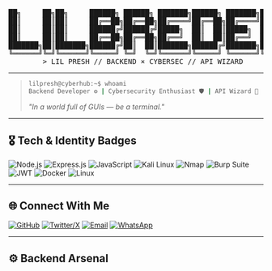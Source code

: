 <!-- =======================
     LIL PRESH — CYBERPUNK PROFILE
======================== -->

<pre>
██╗     ██╗██╗     ██████╗ ██████╗ ███████╗██████╗ ███████╗██╗  ██╗
██║     ██║██║     ██╔══██╗██╔══██╗██╔════╝██╔══██╗██╔════╝██║ ██╔╝
██║     ██║██║     ██████╔╝██████╔╝█████╗  ██║  ██║█████╗  █████╔╝ 
██║     ██║██║     ██╔══██╗██╔══██╗██╔══╝  ██║  ██║██╔══╝  ██╔═██╗ 
███████╗██║███████╗██████╔╝██║  ██║███████╗██████╔╝███████╗██║  ██╗
╚══════╝╚═╝╚══════╝╚═════╝ ╚═╝  ╚═╝╚══════╝╚═════╝ ╚══════╝╚═╝  ╚═╝
        > LIL PRESH // BACKEND × CYBERSEC // API WIZARD
</pre>

---

> ```bash
> lilpresh@cyberhub:~$ whoami
> Backend Developer ⚙ | Cybersecurity Enthusiast 🛡 | API Wizard 🧪
> ```
> _"In a world full of GUIs — be a terminal."_

---

## 🎖 Tech & Identity Badges

![Node.js](https://img.shields.io/badge/Node.js-Backend-green?logo=node.js&style=for-the-badge)
![Express.js](https://img.shields.io/badge/Express-API-lightgrey?logo=express&style=for-the-badge)
![JavaScript](https://img.shields.io/badge/JavaScript-ES6-yellow?logo=javascript&style=for-the-badge)
![Kali Linux](https://img.shields.io/badge/Kali-Linux-black?logo=kali-linux&style=for-the-badge)
![Nmap](https://img.shields.io/badge/Nmap-Scanner-red?logo=gnu-bash&style=for-the-badge)
![Burp Suite](https://img.shields.io/badge/BurpSuite-Pentest-orange?style=for-the-badge)
![JWT](https://img.shields.io/badge/JWT-Security-purple?style=for-the-badge)
![Docker](https://img.shields.io/badge/Docker-Containers-blue?logo=docker&style=for-the-badge)
![Linux](https://img.shields.io/badge/Linux-Terminal-black?logo=linux&style=for-the-badge)

---

## 🌐 Connect With Me

[![GitHub](https://img.shields.io/badge/GitHub-Lilpresh--hub-black?logo=github&style=for-the-badge)](https://github.com/Lilpresh-hub)
[![Twitter/X](https://img.shields.io/badge/X-@heislilpresh-darkgrey?logo=x&style=for-the-badge)](https://x.com/heislilpresh?t=EagEEfeSaWNDZy7DVmd__w&s=09)
[![Email](https://img.shields.io/badge/Email-Contact-red?logo=gmail&style=for-the-badge)](mailto:solomonoluwatobi307@gmail.com)
[![WhatsApp](https://img.shields.io/badge/WhatsApp-Chat-green?logo=whatsapp&style=for-the-badge)](https://wa.me/2347038308662)

---

## ⚙️ Backend Arsenal
